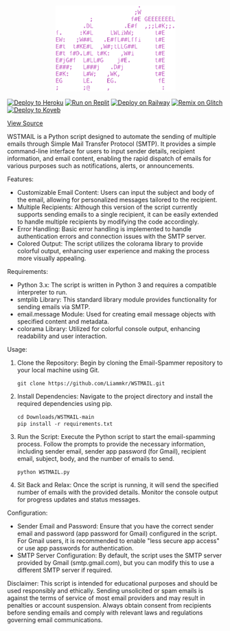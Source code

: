 <p align="center"><img src="https://github.com/Liammkr/WSTMAIL/blob/main/WSTLOGO.png?raw=true"height="200"></p>



[![Deploy to Heroku](https://binbashbanana.github.io/deploy-buttons/buttons/remade/heroku.svg)](https://heroku.com/deploy/?template=https://github.com/Liammkr/WSTMAIL)
[![Run on Replit](https://binbashbanana.github.io/deploy-buttons/buttons/remade/replit.svg)](https://replit.com/github/Liammkr/WSTMAIL)
[![Deploy on Railway](https://binbashbanana.github.io/deploy-buttons/buttons/remade/railway.svg)](https://railway.app/new/template?template=https://github.com/Liammkr/WSTMAIL)
[![Remix on Glitch](https://binbashbanana.github.io/deploy-buttons/buttons/remade/glitch.svg)](https://glitch.com/edit/#!/import/github/Liammkr/WSTMAIL)
[![Deploy to Koyeb](https://binbashbanana.github.io/deploy-buttons/buttons/remade/koyeb.svg)](https://app.koyeb.com/deploy?type=git&repository=github.com/Liammkr/WSTMAIL&branch=main&name=WSTMAIL)

<a href='https://github.com/Liammkr/WSTMAIL'>View Source</a>

WSTMAIL is a Python script designed to automate the sending of multiple emails through Simple Mail Transfer Protocol (SMTP). It provides a simple command-line interface for users to input sender details, recipient information, and email content, enabling the rapid dispatch of emails for various purposes such as notifications, alerts, or announcements.

Features:
- Customizable Email Content: Users can input the subject and body of the email, allowing for personalized messages tailored to the recipient.
- Multiple Recipients: Although this version of the script currently supports sending emails to a single recipient, it can be easily extended to handle multiple recipients by modifying the code accordingly.
- Error Handling: Basic error handling is implemented to handle authentication errors and connection issues with the SMTP server.
- Colored Output: The script utilizes the colorama library to provide colorful output, enhancing user experience and making the process more visually appealing.

Requirements:
- Python 3.x: The script is written in Python 3 and requires a compatible interpreter to run.
- smtplib Library: This standard library module provides functionality for sending emails via SMTP.
- email.message Module: Used for creating email message objects with specified content and metadata.
- colorama Library: Utilized for colorful console output, enhancing readability and user interaction.

Usage:
1. Clone the Repository: Begin by cloning the Email-Spammer repository to your local machine using Git.
   ```
   git clone https://github.com/Liammkr/WSTMAIL.git
   ```

3. Install Dependencies: Navigate to the project directory and install the required dependencies using pip.
   ```
   cd Downloads/WSTMAIL-main 
   pip install -r requirements.txt
   ```

3. Run the Script: Execute the Python script to start the email-spamming process. Follow the prompts to provide the necessary information, including sender email, sender app password (for Gmail), recipient email, subject, body, and the number of emails to send.
   ```
   python WSTMAIL.py
   ```

5. Sit Back and Relax: Once the script is running, it will send the specified number of emails with the provided details. Monitor the console output for progress updates and status messages.

Configuration:
- Sender Email and Password: Ensure that you have the correct sender email and password (app password for Gmail) configured in the script. For Gmail users, it is recommended to enable "less secure app access" or use app passwords for authentication.
- SMTP Server Configuration: By default, the script uses the SMTP server provided by Gmail (smtp.gmail.com), but you can modify this to use a different SMTP server if required.

Disclaimer:
This script is intended for educational purposes and should be used responsibly and ethically. Sending unsolicited or spam emails is against the terms of service of most email providers and may result in penalties or account suspension. Always obtain consent from recipients before sending emails and comply with relevant laws and regulations governing email communications.
